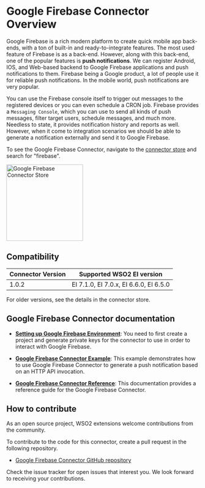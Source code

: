 # Google Firebase Connector Overview

Google Firebase is a rich modern platform to create quick mobile app back-ends, with a ton of built-in and ready-to-integrate features. The most used feature of Firebase is as a back-end. However, along with this back-end, one of the popular features is **push notifications**. We can register Android, IOS, and Web-based backend to Google Firebase applications and push notifications to them. Firebase being a Google product, a lot of people use it for reliable push notifications. In the mobile world, push notifications are very popular.  

You can use the Firebase console itself to trigger out messages to the registered devices or you can even schedule a CRON job. Firebase provides a `Messaging Console`, which you can use to send all kinds of push messages, filter target users, schedule messages, and much more. Needless to state, it provides notification history and reports as well. However, when it come to integration scenarios we should be able to generate a notification externally and send it to Google Firebase.

To see the Google Firebase Connector, navigate to the [connector store](https://store.wso2.com/store/assets/esbconnector/list) and search for "firebase".

<img src="{{base_path}}/assets/img/integrate/connectors/google-firebase-store.png" title="Google Firebase Connector Store" width="200" alt="Google Firebase Connector Store"/>

## Compatibility

| Connector Version | Supported WSO2 EI version |
| ------------- |-------------|
| 1.0.2    | EI 7.1.0, EI 7.0.x, EI 6.6.0, EI 6.5.0 |

For older versions, see the details in the connector store.

## Google Firebase Connector documentation

* **[Setting up Google Firebase Environment]({{base_path}}/reference/connectors/google-firebase-connector/google-firebase-setup/)**: You need to first create a project and generate private keys for the connector to use in order to interact with Google Firebase.

* **[Google Firebase Connector Example]({{base_path}}/reference/connectors/google-firebase-connector/google-firebase-connector-example/)**: This example demonstrates how to use Google Firebase Connector to generate a push notification based on an HTTP API invocation. 

* **[Google Firebase Connector Reference]({{base_path}}/reference/connectors/google-firebase-connector/google-firebase-configuration/)**: This documentation provides a reference guide for the Google Firebase Connector.

## How to contribute

As an open source project, WSO2 extensions welcome contributions from the community. 

To contribute to the code for this connector, create a pull request in the following repository. 

* [Google Firebase Connector GitHub repository](https://github.com/wso2-extensions/esb-connector-googlefirebase)

Check the issue tracker for open issues that interest you. We look forward to receiving your contributions.
